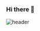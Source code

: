 ### Hi there 👋

![header](https://capsule-render.vercel.app/api?type=waving&color=gradient&height=300&section=header&text=Hello%20Daeni%20Would&fontSize=90&fontColor=808080)

